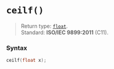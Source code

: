 # `ceilf()`

> Return type: [`float`](/data-types/float/).  
> Standard: **ISO/IEC 9899:2011** (C11).

### Syntax

```c
ceilf(float x);
```